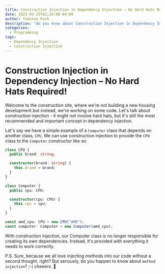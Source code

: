 ```yaml
---
title: Construction Injection in Dependency Injection – No Hard Hats Required!
date: 2023-03-25T01:25:00-04:00
author: Yoonsoo Park
description: "do you know about Construction Injection in Dependency Injection?"
categories:
  - Programming
tags:
  - Dependency Injection
  - Construction Injection
---
```


# Construction Injection in Dependency Injection – No Hard Hats Required! #
Welcome to the construction site, where we're not building a new housing development but instead, we're working on some code. Let's talk about construction injection - it might not involve hard hats, but it's still the most recommended and important concept in dependency injection.

Let's say we have a simple example of a `Computer` class that depends on another class, `CPU`. We can use construction injection to provide the `CPU` class to the `Computer` constructor like so:

```typescript
class CPU {
  public brand: string;

  constructor(brand: string) {
    this.brand = brand;
  }
}

class Computer {
  public cpu: CPU;

  constructor(cpu: CPU) {
    this.cpu = cpu;
  }
}

const amd_cpu: CPU = new CPU("AMD");
const computer: Computer = new Computer(amd_cpu);

```

With construction injection, our Computer class is no longer responsible for creating its own dependencies. 
Instead, it's provided with everything it needs to work correctly.

P.S. Sure, because we all love injecting methods into our code without a second thought, right? But seriously, do you happen to know about `method injection`? ;-) cheeers. 🍺